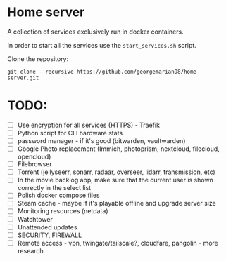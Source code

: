 # Home server

A collection of services exclusively run in docker containers.

In order to start all the services use the `start_services.sh` script.

Clone the repository:
```
git clone --recursive https://github.com/georgemarian98/home-server.git
```

# TODO:
- [ ] Use encryption for all services (HTTPS) - Traefik
- [ ] Python script for CLI hardware stats
- [ ] password manager - if it's good (bitwarden, vaultwarden)
- [ ] Google Photo replacement (Immich, photoprism, nextcloud, filecloud, opencloud)
- [ ] Filebrowser
- [ ] Torrent (jellyseerr, sonarr, radaar, overseer, lidarr, transmission, etc)
- [ ] In the movie backlog app, make sure that the current user is shown correctly in the select list
- [ ] Polish docker compose files
- [ ] Steam cache - maybe if it's playable offline and upgrade server size
- [ ] Monitoring resources (netdata)
- [ ] Watchtower
- [ ] Unattended updates
- [ ] SECURITY, FIREWALL
- [ ] Remote access - vpn, twingate/tailscale?, cloudfare, pangolin - more research
